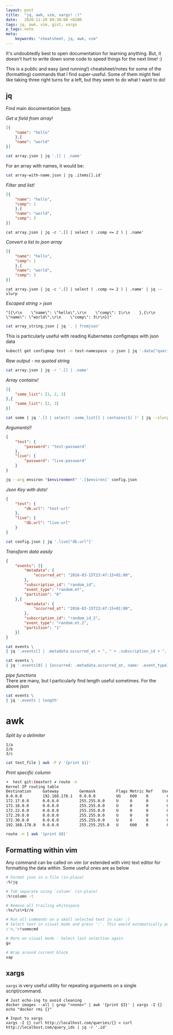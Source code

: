 ```yaml
---
layout: post
title:  "jq, awk, vim, xargs! :)"
date:   2020-11-20 09:30:00 +0200
tags: jq, awk, vim, gist, xargs
p_tags: note
meta:
    keywords: "cheatsheet, jq, awk, vim"
---
```


It's undoubtedly best to open documentation for learning anything. But, it doesn't hurt to write down some code to speed
things for the next time! :) 

This is a public and easy (and running!) cheatsheet/notes for some of the (formatting) commands that I find 
super-useful. Some of them might feel like taking three right turns for a left, but they seem to do what I want to do!

## jq
Find main documentation [here](https://stedolan.github.io/jq/tutorial/).

*Get a field from array!*
```json
[{
    "name": "hello"
    },{
    "name": "world"
}]
```
```bash
cat array.json | jq '.[] | .name'
```
For an array with names, it would be:
```bash
cat array-with-name.json | jq .items[].id'
```


*Filter and list!*
```json
[{
    "name": "hello",
    "comp": 1
    },{
    "name": "world",
    "comp": 3
}]
```
```
cat array.json | jq -c '.[] | select ( .comp <= 2 ) | .name'
```

*Convert a list to json array*

```json
[{
    "name": "hello",
    "comp": 1
    },{
    "name": "world",
    "comp": 3
}]
```
```
cat array.json | jq -c '.[] | select ( .comp <= 2 ) | .name' | jq --slurp
```

*Escaped string > json*
```
"[{\r\n    \"name\": \"hello\",\r\n    \"comp\": 1\r\n    },{\r\n    \"name\": \"world\",\r\n    \"comp\": 3\r\n}]" 
```
```bash
cat array_string.json | jq '. | fromjson'
```
This is particularly useful with reading Kubernetes configmaps with json data
```bash
kubectl get configmap test -n test-namespace -p json | jq '.data["queries.json"] | fromjson | .[] | .id'
```

*Raw output - no quoted string*
```bash
cat array.json | jq -r '.[] | .name'
```

*Array contains!*
```json
[{
    "some_list": [1, 2, 3]
},{
    "some_list": [2, 3]
}]
```
```bash
cat some | jq '.[] | select( .some_list[] | contains(1) )' | jq --slurp
```

*Arguments!!*
```json
{
    "test": {
        "password": "test-password"
    },
    "live": {
        "password": "live-password"
    }
}
```
```bash
jq --arg environ "$environment" '.[$environ]' config.json 
```
 
*Json Key with dots!*
```json
{
    "test": {
        "db.url": "test-url"
    },
    "live": {
        "db.url": "live-url"
    }
}
```
```bash
cat config.json | jq '.live["db.url"]'
```

*Transform data easily*
```json
{
    "events": [{
        "metadata": {
            "occurred_at": "2016-03-15T23:47:15+01:00",
        },
        "subscription_id": "random_id",
        "event_type": "random.et",
        "partition": "0"
    },{
        "metadata": {
            "occurred_at": "2016-03-15T23:47:15+01:00",
        },
        "subscription_id": "random_id_2",
        "event_type": "random.et.2",
        "partition": "1"
    }]
}
```
```bash
cat events \
| jq '.events[] | .metadata.occurred_at + ", " + .subscription_id + ", " + .event_type + "," + .partition'
```
```bash
cat events \
| jq '.events[0] | {occurred: .metadata.occurred_at, name: .event_type}'
```

*pipe functions*<br/>
There are many, but I particularly find length useful sometimes. For the above json
```bash
cat events \
| jq '.events | length'
```

# awk

*Split by a delimiter*
```
1/a
2/b
3/c
```
```bash
cat test_file | awk -F / '{print $1}'
```

*Print specific column*

```bash
➜  test git:(master) ✗ route -n
Kernel IP routing table
Destination     Gateway         Genmask         Flags Metric Ref    Use Iface
0.0.0.0         192.168.178.1   0.0.0.0         UG    600    0        0 wlp3s0
172.17.0.0      0.0.0.0         255.255.0.0     U     0      0        0 docker0
172.18.0.0      0.0.0.0         255.255.0.0     U     0      0        0 br-bab2fd594fa2
172.22.0.0      0.0.0.0         255.255.0.0     U     0      0        0 br-f802cdc82922
172.29.0.0      0.0.0.0         255.255.0.0     U     0      0        0 br-fdc6a6612112
172.30.0.0      0.0.0.0         255.255.0.0     U     0      0        0 br-2a3e1932dcc0
192.168.178.0   0.0.0.0         255.255.255.0   U     600    0        0 wlp3s0
```
```bash
route -n | awk '{print $8}'
```

## Formatting within vim

Any command can be called on vim (or extended with vim) text editor for formatting the data within.
Some useful ones are as below
```bash
# Format json in a file (in-place)
:%!jq

# Tab separate using `column` (in-place)
:%!column -t

# Remove all trailing whitespace
:%s/\s\+$//e
```
```bash
# Run all commands on a small selected text in vim! :)
# Select text in visual mode and press ':'. This would automatically print :`<,'> and a command can be run using !<cmd>
:'<,'>!somecmd

# More on visual mode - Select last selection again
gv

# Wrap around current block 
vap
```

## xargs

`xargs` is very useful utility for repeating arguments on a single script/command.
```
# Just echo-ing to avoid cleaning
docker images --all | grep "<none>" | awk '{print $3}' | xargs -I {} echo "docker rmi {}"

# Input to xargs
xargs -I {} curl http://localhost.com/queries/{} < curl http://localhost.com/query_ids | jq -r '.id'
```